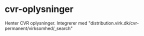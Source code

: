 # cvr-oplysninger
Henter CVR oplysninger. Integrerer med "distribution.virk.dk/cvr-permanent/virksomhed/_search"
